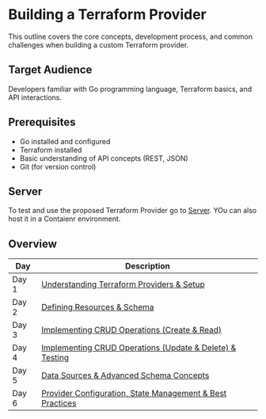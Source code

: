 # Building a Terraform Provider

This outline covers the core concepts, development process, and common challenges when building a custom Terraform provider.

## Target Audience

Developers familiar with Go programming language, Terraform basics, and API interactions.

## Prerequisites
* Go installed and configured
* Terraform installed
* Basic understanding of API concepts (REST, JSON)
* Git (for version control)

## Server
To test and use the proposed Terraform Provider go to [Server](/Topics/Programming/Go/Challenges/Terraform/server.md). YOu can also host it in a Contaienr environment. 

## Overview

| Day | Description |
| ------ | ----- |
| Day 1 | [Understanding Terraform Providers & Setup](/Topics/Programming/Go/Challenges/Terraform/Day-01.md)  |
| Day 2 | [Defining Resources & Schema](/Topics/Programming/Go/Challenges/Terraform/Day-02.md)  |
| Day 3 | [Implementing CRUD Operations (Create & Read)](/Topics/Programming/Go/Challenges/Terraform/Day-03.md)  |
| Day 4 | [Implementing CRUD Operations (Update & Delete) & Testing](/Topics/Programming/Go/Challenges/Terraform/Day-04.md)  |
| Day 5 | [Data Sources & Advanced Schema Concepts](/Topics/Programming/Go/Challenges/Terraform/Day-05.md)  |
| Day 6 | [Provider Configuration, State Management & Best Practices](/Topics/Programming/Go/Challenges/Terraform/Day-06.md)  |